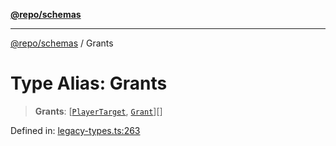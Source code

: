 [**@repo/schemas**](../README.md)

***

[@repo/schemas](../README.md) / Grants

# Type Alias: Grants

> **Grants**: \[[`PlayerTarget`](PlayerTarget.md), [`Grant`](Grant.md)\][]

Defined in: [legacy-types.ts:263](https://github.com/alexqguo/drinking-board-game-v3/blob/c1651f3f11d4ae3776e0b160a33032601da6e0ad/packages/schemas/src/legacy-types.ts#L263)
